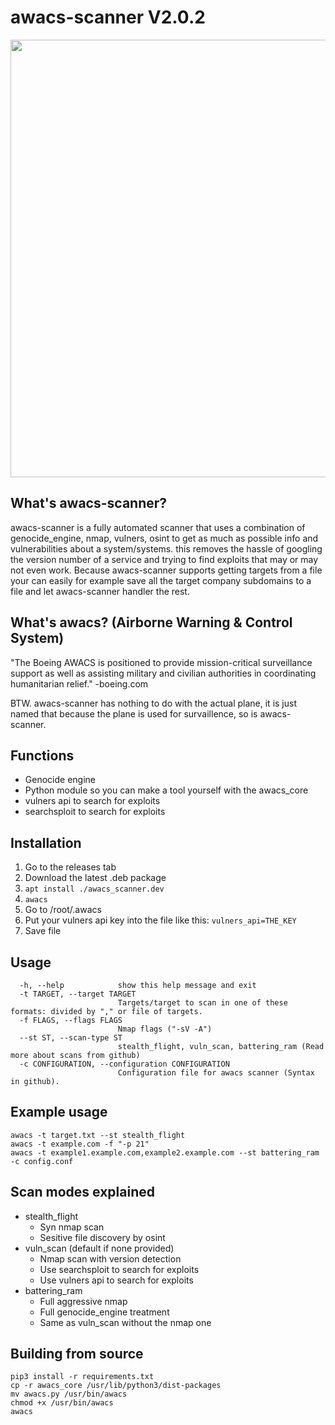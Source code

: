 # awacs-scanner V2.0.2
<img src="https://user-images.githubusercontent.com/72181445/175283893-5f86ae86-36d0-4b3b-a8b7-6c99b7b1dfa1.png" width=700></img>

## What's awacs-scanner?
awacs-scanner is a fully automated scanner that uses a combination of genocide_engine, nmap, vulners, osint to get as much as possible info and vulnerabilities about a system/systems. this removes the hassle of googling the version number of a service and trying to find exploits that may or may not even work. Because awacs-scanner supports getting targets from a file your can easily for example save all the target company subdomains to a file and let awacs-scanner handler the rest.

## What's awacs? (Airborne Warning & Control System)

"The Boeing AWACS is positioned to provide mission-critical surveillance support as well as assisting military and civilian authorities in coordinating humanitarian relief." -boeing.com

BTW. awacs-scanner has nothing to do with the actual plane, it is just named that because the plane is used for survaillence, so is awacs-scanner.

## Functions
* Genocide engine
* Python module so you can make a tool yourself with the awacs_core
* vulners api to search for exploits
* searchsploit to search for exploits

## Installation
1. Go to the releases tab
2. Download the latest .deb package
3. `apt install ./awacs_scanner.dev`
4. `awacs`
5. Go to /root/.awacs
6. Put your vulners api key into the file like this: `vulners_api=THE_KEY`
7. Save file

## Usage
```
  -h, --help            show this help message and exit
  -t TARGET, --target TARGET
                        Targets/target to scan in one of these formats: divided by "," or file of targets.
  -f FLAGS, --flags FLAGS
                        Nmap flags ("-sV -A")
  --st ST, --scan-type ST
                        stealth_flight, vuln_scan, battering_ram (Read more about scans from github)
  -c CONFIGURATION, --configuration CONFIGURATION
                        Configuration file for awacs scanner (Syntax in github).
```
## Example usage
```
awacs -t target.txt --st stealth_flight
awacs -t example.com -f "-p 21"
awacs -t example1.example.com,example2.example.com --st battering_ram -c config.conf
```
## Scan modes explained
* stealth_flight
  * Syn nmap scan
  * Sesitive file discovery by osint
* vuln_scan (default if none provided)
  * Nmap scan with version detection
  * Use searchsploit to search for exploits
  * Use vulners api to search for exploits 
* battering_ram
  * Full aggressive nmap
  * Full genocide_engine treatment
  * Same as vuln_scan without the nmap one

## Building from source
```
pip3 install -r requirements.txt
cp -r awacs_core /usr/lib/python3/dist-packages
mv awacs.py /usr/bin/awacs
chmod +x /usr/bin/awacs
awacs
```
